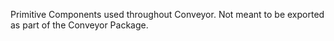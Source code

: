 Primitive Components used throughout Conveyor.
Not meant to be exported as part of the Conveyor Package.